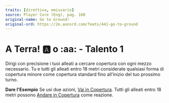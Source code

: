 ```yaml
---
traits: [direttiva, emissario]
source: Player Core (Eng), pag. 108
original-name: Go to Ground!
original-srd: https://2e.aonsrd.com/feats/441-go-to-ground
---
```


# A Terra! :a: o :aa: - Talento 1

Dirigi con precisione i tuoi alleati a cercare copertura con ogni mezzo
necessario. Tu e tutti gli alleati entro 18 metri considerate qualsiasi forma di
copertura minore come copertura standard fino all’inizio del tuo prossimo turno.

**Dare l'Esempio** Se usi due azioni,
[Vai in Copertura](/azioni/andare-in-copertura). Tutti gli alleati entro 18
metri possono [Andare in Copertura](/azioni/andare-in-copertura) come reazione.
